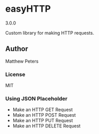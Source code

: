 # easyHTTP

3.0.0

Custom library for making HTTP requests.

## Author

Matthew Peters

### License

MIT

### Using JSON Placeholder

- Make an HTTP GET Request
- Make an HTTP POST Request
- Make an HTTP PUT Request
- Make an HTTP DELETE Request
